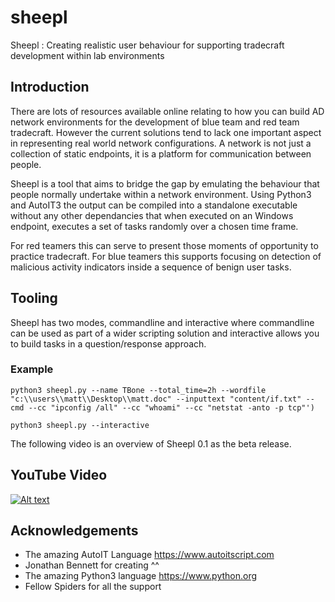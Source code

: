 # sheepl
Sheepl : Creating realistic user behaviour for supporting tradecraft development within lab environments

## Introduction
There are lots of resources available online relating to how you can build AD network environments for the development of blue team and red team tradecraft. However the current solutions tend to lack one important aspect in representing real world network configurations. A network is not just a collection of static endpoints, it is a platform for communication between people.

Sheepl is a tool that aims to bridge the gap by emulating the behaviour that people normally undertake within a network environment. Using Python3 and AutoIT3 the output can be compiled into a standalone executable without any other dependancies that when executed on an Windows endpoint, executes a set of tasks randomly over a chosen time frame.

For red teamers this can serve to present those moments of opportunity to practice tradecraft.
For blue teamers this supports focusing on detection of malicious activity indicators inside a sequence of benign user tasks.


## Tooling
Sheepl has two modes, commandline and interactive where commandline can be used as part of a wider scripting solution and interactive allows you to build tasks in a question/response approach.

### Example

```
python3 sheepl.py --name TBone --total_time=2h --wordfile "c:\\users\\matt\\Desktop\\matt.doc" --inputtext "content/if.txt" --cmd --cc "ipconfig /all" --cc "whoami" --cc "netstat -anto -p tcp"')
```

```
python3 sheepl.py --interactive
```

The following video is an overview of Sheepl 0.1 as the beta release.

## YouTube Video

[![Alt text](https://img.youtube.com/vi/OQdulPd97y4/0.jpg)](https://www.youtube.com/watch?v=OQdulPd97y4)


## Acknowledgements
* The amazing AutoIT Language https://www.autoitscript.com
* Jonathan Bennett for creating ^^
* The amazing Python3 language https://www.python.org
* Fellow Spiders for all the support
